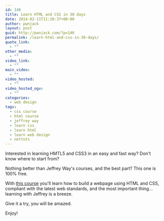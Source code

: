 ```yaml
---
id: 146
title: Learn HTML and CSS in 30 days
date: 2014-02-11T11:28:37+00:00
author: pwnjack
layout: post
guid: http://pwnjack.com/?p=146
permalink: /learn-html-and-css-in-30-days/
quote_link:
  - ""
other_media:
  - ""
video_link:
  - ""
main_video:
  - ""
video_hosted:
  - ""
video_hosted_ogv:
  - ""
categories:
  - web design
tags:
  - css course
  - html course
  - jeffrey way
  - learn css
  - learn html
  - learn web design
  - nettuts
---
```

Interested in learning HMTL5 and CSS3 in an easy and fast way? Don't know where to start from?

Nothing better than Jeffrey Way's courses, and the best part? This one is 100% free.

With <a title="30 days to learn HTML and CSS" href="https://courses.tutsplus.com/courses/30-days-to-learn-html-css" target="_blank">this course</a> you'll learn how to build a webpage using HTML and CSS, compliant with the latest web standards, and the most important thing… learning with Jeffrey is a breeze.

Give it a try, you will be amazed.

Enjoy!